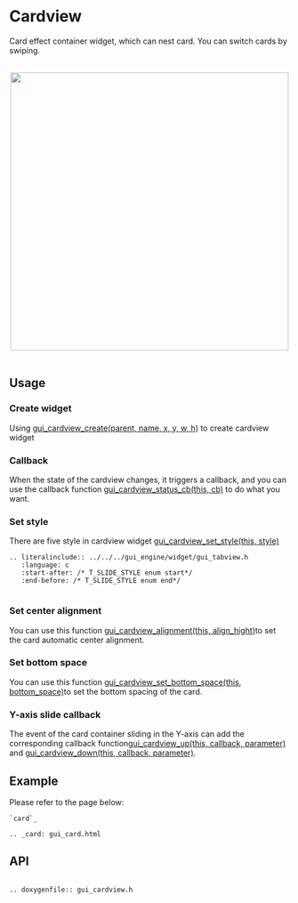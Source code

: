 # Cardview

Card effect container widget, which can nest card. You can switch cards by swiping.

<br>
<center><img width="500" src= "https://foruda.gitee.com/images/1700123394899348792/914aadf9_10641540.png "></center>
<br>

## Usage

### Create widget
Using [gui_cardview_create(parent,  name, x, y, w, h)](#api) to create cardview widget

### Callback
When the state of the cardview changes, it triggers a callback, and you can use the callback function [gui_cardview_status_cb(this, cb)](#api) to do what you want.

### Set style
There are five style in cardview widget [gui_cardview_set_style(this, style)](#api)

```eval_rst
.. literalinclude:: ../../../gui_engine/widget/gui_tabview.h
   :language: c
   :start-after: /* T_SLIDE_STYLE enum start*/
   :end-before: /* T_SLIDE_STYLE enum end*/
   
```

### Set center alignment
You can use this function [gui_cardview_alignment(this, align_hight)](#api)to set the card automatic center alignment.

### Set bottom space
You can use this function [gui_cardview_set_bottom_space(this, bottom_space)](#api)to set the bottom spacing of the card.

### Y-axis slide callback
The event of the card container sliding in the Y-axis can add the corresponding callback function[gui_cardview_up(this, callback, parameter)](#api) and [gui_cardview_down(this, callback, parameter)](#api).

## Example
Please refer to the page below:
```eval_rst
`card`_    

.. _card: gui_card.html

```

## API

```eval_rst

.. doxygenfile:: gui_cardview.h

```
